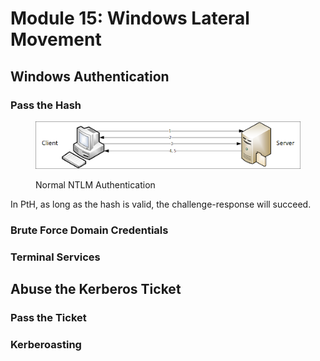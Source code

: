 # Module 15: Windows Lateral Movement

## Windows Authentication

### Pass the Hash

<figure><img src="../../../.gitbook/assets/ae7b5268c2ed9cf684039c27e4e851fc-wlm_01.png" alt=""><figcaption><p>Normal NTLM Authentication</p></figcaption></figure>

In PtH, as long as the hash is valid, the challenge-response will succeed.

















### Brute Force Domain Credentials



### Terminal Services



## Abuse the Kerberos Ticket

### Pass the Ticket



### Kerberoasting

